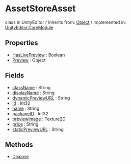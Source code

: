 # AssetStoreAsset
class in UnityEditor
 / Inherits from: <a href="https://docs.unity3d.com/6000.0/Documentation/ScriptReference/Object.html">Object</a> / Implemented in: <a href="https://docs.unity3d.com/6000.0/Documentation/ScriptReference/UnityEditor.CoreModule.html">UnityEditor.CoreModule</a>
## Properties
- <a href="https://docs.unity3d.com/6000.0/Documentation/ScriptReference/AssetStoreAsset-HasLivePreview.html">HasLivePreview</a> : Boolean
- <a href="https://docs.unity3d.com/6000.0/Documentation/ScriptReference/AssetStoreAsset-Preview.html">Preview</a> : Object
## Fields
- <a href="https://docs.unity3d.com/6000.0/Documentation/ScriptReference/AssetStoreAsset-className.html">className</a> : String
- <a href="https://docs.unity3d.com/6000.0/Documentation/ScriptReference/AssetStoreAsset-displayName.html">displayName</a> : String
- <a href="https://docs.unity3d.com/6000.0/Documentation/ScriptReference/AssetStoreAsset-dynamicPreviewURL.html">dynamicPreviewURL</a> : String
- <a href="https://docs.unity3d.com/6000.0/Documentation/ScriptReference/AssetStoreAsset-id.html">id</a> : Int32
- <a href="https://docs.unity3d.com/6000.0/Documentation/ScriptReference/AssetStoreAsset-name.html">name</a> : String
- <a href="https://docs.unity3d.com/6000.0/Documentation/ScriptReference/AssetStoreAsset-packageID.html">packageID</a> : Int32
- <a href="https://docs.unity3d.com/6000.0/Documentation/ScriptReference/AssetStoreAsset-previewImage.html">previewImage</a> : Texture2D
- <a href="https://docs.unity3d.com/6000.0/Documentation/ScriptReference/AssetStoreAsset-price.html">price</a> : String
- <a href="https://docs.unity3d.com/6000.0/Documentation/ScriptReference/AssetStoreAsset-staticPreviewURL.html">staticPreviewURL</a> : String
## Methods
- <a href="https://docs.unity3d.com/6000.0/Documentation/ScriptReference/AssetStoreAsset.Dispose.html">Dispose</a>
